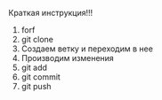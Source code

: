Краткая инструкция!!!
1. forf
2. git clone
3. Создаем ветку и переходим в нее
4. Производим изменения
5. git add
6. git commit
7. git push